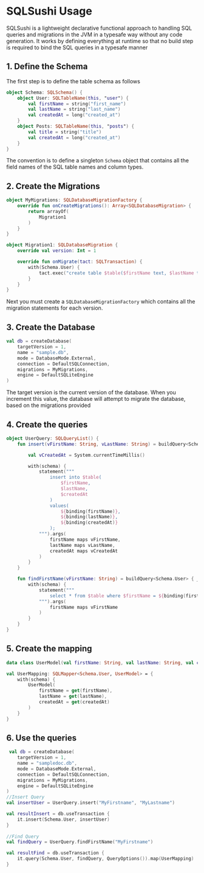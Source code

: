 # SQLSushi Usage
SQLSushi is a lightweight declarative functional approach to handling SQL queries and migrations in the JVM in a typesafe way without any code generation.
It works by defining everything at runtime so that no build step is required to bind the SQL queries in a typesafe manner

## 1. Define the Schema
The first step is to define the table schema as follows

````kotlin
object Schema: SQLSchema() {
    object User: SQLTableName(this, "user") {
        val firstName = string("first_name")
        val lastName = string("last_name")
        val createdAt = long("created_at")
    }
    object Posts: SQLTableName(this, "posts") {
        val title = string("title")
        val createdAt = long("created_at")
    }
}
````
The convention is to define a singleton `Schema` object that contains all the field names of the SQL table names and column types.

## 2. Create the Migrations

````kotlin
object MyMigrations: SQLDatabaseMigrationFactory {
    override fun onCreateMigrations(): Array<SQLDatabaseMigration> {
        return arrayOf(
            Migration1
        )
    }
}

object Migration1: SQLDatabaseMigration {
    override val version: Int = 1

    override fun onMigrate(tact: SQLTransaction) {
        with(Schema.User) {
            tact.exec("create table $table($firstName text, $lastName text, $createdAt integer);")
        }
    }
}
````
Next you must create a `SQLDatabaseMigrationFactory` which contains all the migration statements for each version.

## 3. Create the Database
````kotlin
val db = createDatabase(
    targetVersion = 1,
    name = "sample.db",
    mode = DatabaseMode.External,
    connection = DefaultSQLConnection,
    migrations = MyMigrations,
    engine = DefaultSQLiteEngine
)
````
The target version is the current version of the database. When you increment this value, the database will attempt to migrate the 
database, based on the migrations provided

## 4. Create the queries

````kotlin
object UserQuery: SQLQueryList() {
    fun insert(vFirstName: String, vLastName: String) = buildQuery<Schema.User> { options, schema, statement, binding ->

        val vCreatedAt = System.currentTimeMillis()

        with(schema) {
            statement("""
                insert into $table(
                    $firstName,
                    $lastName,
                    $createdAt
                )
                values(
                    ${binding(firstName)},
                    ${binding(lastName)},
                    ${binding(createdAt)}
                );
            """).args(
                firstName maps vFirstName,
                lastName maps vLastName,
                createdAt maps vCreatedAt
            )
        }
    }

    fun findFirstName(vFirstName: String) = buildQuery<Schema.User> { _, schema, statement, binding ->
        with(schema) {
            statement("""
                select * from $table where $firstName = ${binding(firstName)}
            """).args(
                firstName maps vFirstName
            )
        }
    }
}
````

## 5. Create the mapping
````kotlin
data class UserModel(val firstName: String, val lastName: String, val createdAt: Long)

val UserMapping: SQLMapper<Schema.User, UserModel> = {
    with(schema) {
        UserModel(
            firstName = get(firstName),
            lastName = get(lastName),
            createdAt = get(createdAt)
        )
    }
}
````


## 6. Use the queries
````kotlin
 val db = createDatabase(
    targetVersion = 1,
    name = "sampledoc.db",
    mode = DatabaseMode.External,
    connection = DefaultSQLConnection,
    migrations = MyMigrations,
    engine = DefaultSQLiteEngine
)
//Insert Query
val insertUser = UserQuery.insert("MyFirstname", "MyLastname")

val resultInsert = db.useTransaction {
    it.insert(Schema.User, insertUser)
}
        
//Find Query
val findQuery = UserQuery.findFirstName("MyFirstname")

val resultFind = db.useTransaction {
    it.query(Schema.User, findQuery, QueryOptions()).map(UserMapping)
}
````